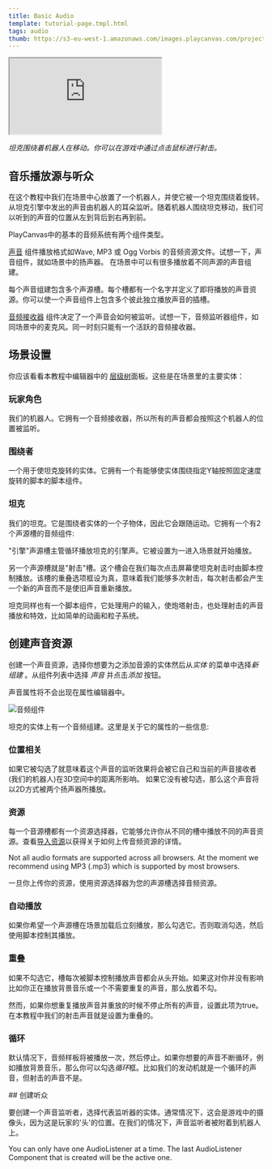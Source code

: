 ```yaml
---
title: Basic Audio
template: tutorial-page.tmpl.html
tags: audio
thumb: https://s3-eu-west-1.amazonaws.com/images.playcanvas.com/projects/12/405821/V89N1G-image-75.jpg
---
```


<iframe src="https://playcanv.as/p/XqMw92Zl/" ></iframe>

*坦克围绕着机器人在移动。你可以在游戏中通过点击鼠标进行射击。*

## 音乐播放源与听众

在这个教程中我们在场景中心放置了一个机器人，并使它被一个坦克围绕着旋转。从坦克引擎中发出的声音由机器人的耳朵监听。随着机器人围绕坦克移动，我们可以听到的声音的位置从左到背后到右再到前。

PlayCanvas中的基本的音频系统有两个组件类型。

 [声音][1] 组件播放格式如Wave, MP3 或 Ogg Vorbis 的音频资源文件。试想一下，声音组件，就如场景中的扬声器。 在场景中可以有很多播放着不同声源的声音组建。

每个声音组建包含多个声源槽。每个槽都有一个名字并定义了即将播放的声音资源。你可以使一个声音组件上包含多个彼此独立播放声音的插槽。

 [音频接收器][2] 组件决定了一个声音会如何被监听。试想一下，音频监听器组件，如同场景中的麦克风。同一时刻只能有一个活跃的音频接收器。

## 场景设置

你应该看看本教程中编辑器中的 [层级树][3]面板。这些是在场景里的主要实体：

### 玩家角色

我们的机器人。它拥有一个音频接收器，所以所有的声音都会按照这个机器人的位置被监听。

### 围绕者

一个用于使坦克旋转的实体。它拥有一个有能够使实体围绕指定Y轴按照固定速度旋转的脚本的脚本组件。

### 坦克

我们的坦克。它是围绕者实体的一个子物体，因此它会跟随运动。它拥有一个有2个声源槽的音频组件:

"引擎"声源槽主管循环播放坦克的引擎声。它被设置为一进入场景就开始播放。

另一个声源槽就是"射击"槽。这个槽会在我们每次点击屏幕使坦克射击时由脚本控制播放。该槽的重叠选项框设为真，意味着我们能够多次射击，每次射击都会产生一个新的声音而不是使旧声音重新播放。

坦克同样也有一个脚本组件，它处理用户的输入，使炮塔射击，也处理射击的声音播放和特效，比如简单的动画和粒子系统。

## 创建声音资源

创建一个声音资源，选择你想要为之添加音源的实体然后从*实体* 的菜单中选择*新组建* 。从组件列表中选择 *声音* 并点击*添加* 按钮。

声音属性将不会出现在属性编辑器中。

![音频组件][5]

坦克的实体上有一个音频组建。这里是关于它的属性的一些信息:

### 位置相关

如果它被勾选了就意味着这个声音的监听效果将会被它自己和当前的声音接收者 (我们的机器人)在3D空间中的距离所影响。 如果它没有被勾选，那么这个声音将以2D方式被两个扬声器所播放。

### 资源

每一个音源槽都有一个资源选择器，它能够允许你从不同的槽中播放不同的声音资源。查看[导入资源][4]以获得关于如何上传音频资源的详情。

<div class="pc-notice-message pc-small">
    Not all audio formats are supported across all browsers. At the moment we recommend using MP3 (.mp3) which is supported by most browsers.
</div>

一旦你上传你的资源，使用资源选择器为您的声源槽选择音频资源。

### 自动播放

如果你希望一个声源槽在场景加载后立刻播放，那么勾选它。否则取消勾选，然后使用脚本控制其播放。

### 重叠

如果不勾选它，槽每次被脚本控制播放声音都会从头开始。如果这对你并没有影响比如你正在播放背景音乐或一个不需要重复的声音，那么放着不勾。

然而，如果你想重复播放声音并重放的时候不停止所有的声音，设置此项为true。在本教程中我们的射击声音就是设置为重叠的。

### 循环

默认情况下，音频样板将被播放一次，然后停止。如果你想要的声音不断循环，例如播放背景音乐，那么你可以勾选*循环*框。比如我们的发动机就是一个循环的声音，但射击的声音不是。

## 创建听众

要创建一个声音监听者，选择代表监听器的实体。通常情况下，这会是游戏中的摄像头，因为这是玩家的'头'的位置。在我们的情况下，声音监听者被附着到机器人上。

<div class="alert-info">
    You can only have one AudioListener at a time. The last AudioListener Component that is created will be the active one.
</div>

[1]: /user-manual/packs/components/sound
[2]: /user-manual/packs/components/audiolistener
[3]: https://playcanvas.com/editor/scene/440098
[4]: /user-manual/assets/importing
[5]: /images/tutorials/audio/sound.jpg

